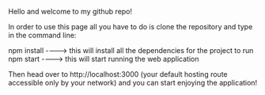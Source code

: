 Hello and welcome to my github repo!

In order to use this page all you have to do is clone the repository and type in the command line:

npm install ----> this will install all the dependencies for the project to run
npm start ----> this will start running the web application


Then head over to http://localhost:3000 (your default hosting route accessible only by your network) and you can start enjoying the application!
